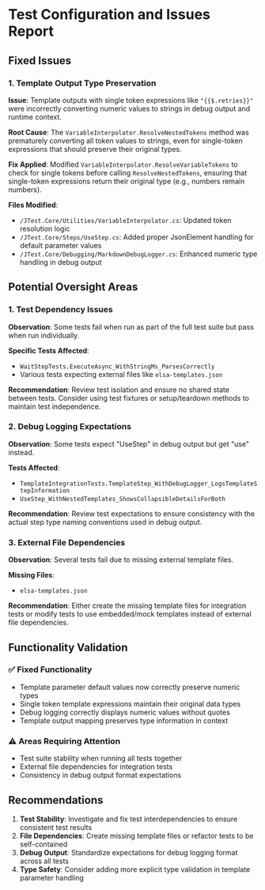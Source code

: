 # Test Configuration and Issues Report

## Fixed Issues

### 1. Template Output Type Preservation
**Issue**: Template outputs with single token expressions like `"{{$.retries}}"` were incorrectly converting numeric values to strings in debug output and runtime context.

**Root Cause**: The `VariableInterpolator.ResolveNestedTokens` method was prematurely converting all token values to strings, even for single-token expressions that should preserve their original types.

**Fix Applied**: Modified `VariableInterpolator.ResolveVariableTokens` to check for single tokens before calling `ResolveNestedTokens`, ensuring that single-token expressions return their original type (e.g., numbers remain numbers).

**Files Modified**:
- `/JTest.Core/Utilities/VariableInterpolator.cs`: Updated token resolution logic
- `/JTest.Core/Steps/UseStep.cs`: Added proper JsonElement handling for default parameter values
- `/JTest.Core/Debugging/MarkdownDebugLogger.cs`: Enhanced numeric type handling in debug output

## Potential Oversight Areas

### 1. Test Dependency Issues
**Observation**: Some tests fail when run as part of the full test suite but pass when run individually.

**Specific Tests Affected**:
- `WaitStepTests.ExecuteAsync_WithStringMs_ParsesCorrectly`
- Various tests expecting external files like `elsa-templates.json`

**Recommendation**: Review test isolation and ensure no shared state between tests. Consider using test fixtures or setup/teardown methods to maintain test independence.

### 2. Debug Logging Expectations
**Observation**: Some tests expect "UseStep" in debug output but get "use" instead.

**Tests Affected**:
- `TemplateIntegrationTests.TemplateStep_WithDebugLogger_LogsTemplateStepInformation`
- `UseStep_WithNestedTemplates_ShowsCollapsibleDetailsForBoth`

**Recommendation**: Review test expectations to ensure consistency with the actual step type naming conventions used in debug output.

### 3. External File Dependencies
**Observation**: Several tests fail due to missing external template files.

**Missing Files**:
- `elsa-templates.json`

**Recommendation**: Either create the missing template files for integration tests or modify tests to use embedded/mock templates instead of external file dependencies.

## Functionality Validation

### ✅ Fixed Functionality
- Template parameter default values now correctly preserve numeric types
- Single token template expressions maintain their original data types
- Debug logging correctly displays numeric values without quotes
- Template output mapping preserves type information in context

### ⚠️ Areas Requiring Attention
- Test suite stability when running all tests together
- External file dependencies for integration tests
- Consistency in debug output format expectations

## Recommendations

1. **Test Stability**: Investigate and fix test interdependencies to ensure consistent test results
2. **File Dependencies**: Create missing template files or refactor tests to be self-contained
3. **Debug Output**: Standardize expectations for debug logging format across all tests
4. **Type Safety**: Consider adding more explicit type validation in template parameter handling